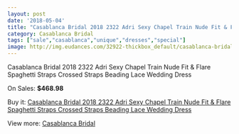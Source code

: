 ```yaml
---
layout: post
date: '2018-05-04'
title: "Casablanca Bridal 2018 2322 Adri Sexy Chapel Train Nude Fit & Flare Spaghetti Straps Crossed Straps Beading Lace Wedding Dress"
category: Casablanca Bridal
tags: ["sale","casablanca","unique","dresses","special"]
image: http://img.eudances.com/32922-thickbox_default/casablanca-bridal-2018-2322-adri-sexy-chapel-train-nude-fit-flare-spaghetti-straps-crossed-straps-beading-lace-wedding-dress.jpg
---
```

Casablanca Bridal 2018 2322 Adri Sexy Chapel Train Nude Fit & Flare Spaghetti Straps Crossed Straps Beading Lace Wedding Dress

On Sales: **$468.98**
<a href="https://www.eudances.com/en/casablanca-bridal/10146-casablanca-bridal-2018-2322-adri-sexy-chapel-train-nude-fit-flare-spaghetti-straps-crossed-straps-beading-lace-wedding-dress.html"><amp-img layout="responsive" width="600" height="600" src="//img.eudances.com/32922-thickbox_default/casablanca-bridal-2018-2322-adri-sexy-chapel-train-nude-fit-flare-spaghetti-straps-crossed-straps-beading-lace-wedding-dress.jpg" alt="Casablanca Bridal 2018 2322 Adri Sexy Chapel Train Nude Fit & Flare Spaghetti Straps Crossed Straps Beading Lace Wedding Dress 0" /></a>
<a href="https://www.eudances.com/en/casablanca-bridal/10146-casablanca-bridal-2018-2322-adri-sexy-chapel-train-nude-fit-flare-spaghetti-straps-crossed-straps-beading-lace-wedding-dress.html"><amp-img layout="responsive" width="600" height="600" src="//img.eudances.com/32928-thickbox_default/casablanca-bridal-2018-2322-adri-sexy-chapel-train-nude-fit-flare-spaghetti-straps-crossed-straps-beading-lace-wedding-dress.jpg" alt="Casablanca Bridal 2018 2322 Adri Sexy Chapel Train Nude Fit & Flare Spaghetti Straps Crossed Straps Beading Lace Wedding Dress 1" /></a>
<a href="https://www.eudances.com/en/casablanca-bridal/10146-casablanca-bridal-2018-2322-adri-sexy-chapel-train-nude-fit-flare-spaghetti-straps-crossed-straps-beading-lace-wedding-dress.html"><amp-img layout="responsive" width="600" height="600" src="//img.eudances.com/32927-thickbox_default/casablanca-bridal-2018-2322-adri-sexy-chapel-train-nude-fit-flare-spaghetti-straps-crossed-straps-beading-lace-wedding-dress.jpg" alt="Casablanca Bridal 2018 2322 Adri Sexy Chapel Train Nude Fit & Flare Spaghetti Straps Crossed Straps Beading Lace Wedding Dress 2" /></a>
<a href="https://www.eudances.com/en/casablanca-bridal/10146-casablanca-bridal-2018-2322-adri-sexy-chapel-train-nude-fit-flare-spaghetti-straps-crossed-straps-beading-lace-wedding-dress.html"><amp-img layout="responsive" width="600" height="600" src="//img.eudances.com/32926-thickbox_default/casablanca-bridal-2018-2322-adri-sexy-chapel-train-nude-fit-flare-spaghetti-straps-crossed-straps-beading-lace-wedding-dress.jpg" alt="Casablanca Bridal 2018 2322 Adri Sexy Chapel Train Nude Fit & Flare Spaghetti Straps Crossed Straps Beading Lace Wedding Dress 3" /></a>
<a href="https://www.eudances.com/en/casablanca-bridal/10146-casablanca-bridal-2018-2322-adri-sexy-chapel-train-nude-fit-flare-spaghetti-straps-crossed-straps-beading-lace-wedding-dress.html"><amp-img layout="responsive" width="600" height="600" src="//img.eudances.com/32925-thickbox_default/casablanca-bridal-2018-2322-adri-sexy-chapel-train-nude-fit-flare-spaghetti-straps-crossed-straps-beading-lace-wedding-dress.jpg" alt="Casablanca Bridal 2018 2322 Adri Sexy Chapel Train Nude Fit & Flare Spaghetti Straps Crossed Straps Beading Lace Wedding Dress 4" /></a>
<a href="https://www.eudances.com/en/casablanca-bridal/10146-casablanca-bridal-2018-2322-adri-sexy-chapel-train-nude-fit-flare-spaghetti-straps-crossed-straps-beading-lace-wedding-dress.html"><amp-img layout="responsive" width="600" height="600" src="//img.eudances.com/32924-thickbox_default/casablanca-bridal-2018-2322-adri-sexy-chapel-train-nude-fit-flare-spaghetti-straps-crossed-straps-beading-lace-wedding-dress.jpg" alt="Casablanca Bridal 2018 2322 Adri Sexy Chapel Train Nude Fit & Flare Spaghetti Straps Crossed Straps Beading Lace Wedding Dress 5" /></a>
<a href="https://www.eudances.com/en/casablanca-bridal/10146-casablanca-bridal-2018-2322-adri-sexy-chapel-train-nude-fit-flare-spaghetti-straps-crossed-straps-beading-lace-wedding-dress.html"><amp-img layout="responsive" width="600" height="600" src="//img.eudances.com/32923-thickbox_default/casablanca-bridal-2018-2322-adri-sexy-chapel-train-nude-fit-flare-spaghetti-straps-crossed-straps-beading-lace-wedding-dress.jpg" alt="Casablanca Bridal 2018 2322 Adri Sexy Chapel Train Nude Fit & Flare Spaghetti Straps Crossed Straps Beading Lace Wedding Dress 6" /></a>

Buy it: [Casablanca Bridal 2018 2322 Adri Sexy Chapel Train Nude Fit & Flare Spaghetti Straps Crossed Straps Beading Lace Wedding Dress](https://www.eudances.com/en/casablanca-bridal/10146-casablanca-bridal-2018-2322-adri-sexy-chapel-train-nude-fit-flare-spaghetti-straps-crossed-straps-beading-lace-wedding-dress.html "Casablanca Bridal 2018 2322 Adri Sexy Chapel Train Nude Fit & Flare Spaghetti Straps Crossed Straps Beading Lace Wedding Dress")

View more: [Casablanca Bridal](https://www.eudances.com/en/4-casablanca-bridal "Casablanca Bridal")
